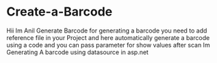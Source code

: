 # Create-a-Barcode

Hii
Im Anil 
Generate Barcode
for generating a  barcode you need to add reference file in your Project 
and 
here automatically generate a barcode using a code   and you can pass parameter for show values after scan
Im Generating A barcode using datasource in asp.net
